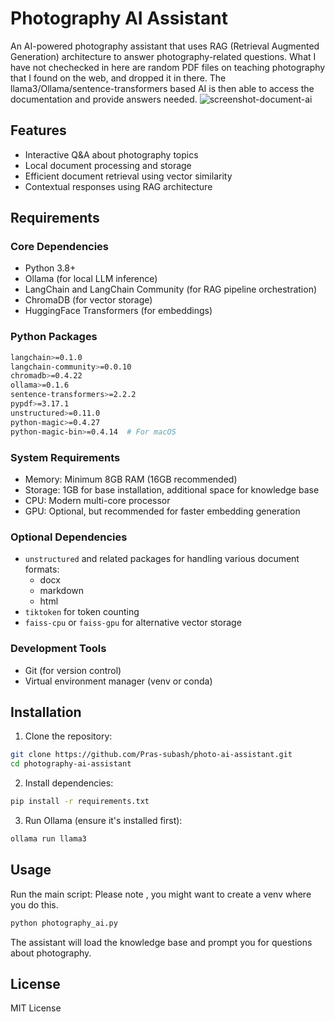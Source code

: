 # Photography AI Assistant

An AI-powered photography assistant that uses RAG (Retrieval Augmented Generation) architecture to answer photography-related questions. What I have not chechecked in here are random PDF files on teaching photography that I found on the web, and dropped it in there. The llama3/Ollama/sentence-transformers based AI is then able to access the documentation and provide answers needed.
![screenshot-document-ai](https://github.com/user-attachments/assets/0caf0fd1-828e-41bd-8027-49cec8f55298)

## Features

- Interactive Q&A about photography topics
- Local document processing and storage
- Efficient document retrieval using vector similarity
- Contextual responses using RAG architecture

## Requirements

### Core Dependencies
- Python 3.8+
- Ollama (for local LLM inference)
- LangChain and LangChain Community (for RAG pipeline orchestration)
- ChromaDB (for vector storage)
- HuggingFace Transformers (for embeddings)

### Python Packages
```bash
langchain>=0.1.0
langchain-community>=0.0.10
chromadb>=0.4.22
ollama>=0.1.6
sentence-transformers>=2.2.2
pypdf>=3.17.1
unstructured>=0.11.0
python-magic>=0.4.27
python-magic-bin>=0.4.14  # For macOS
```

### System Requirements
- Memory: Minimum 8GB RAM (16GB recommended)
- Storage: 1GB for base installation, additional space for knowledge base
- CPU: Modern multi-core processor
- GPU: Optional, but recommended for faster embedding generation

### Optional Dependencies
- `unstructured` and related packages for handling various document formats:
  - docx
  - markdown
  - html
- `tiktoken` for token counting
- `faiss-cpu` or `faiss-gpu` for alternative vector storage

### Development Tools
- Git (for version control)
- Virtual environment manager (venv or conda)

## Installation

1. Clone the repository:
```bash
git clone https://github.com/Pras-subash/photo-ai-assistant.git
cd photography-ai-assistant
```

2. Install dependencies:
```bash
pip install -r requirements.txt
```

3. Run Ollama (ensure it's installed first):
```bash
ollama run llama3
```

## Usage

Run the main script:
Please note , you might want to create a venv where you do this.
```bash
python photography_ai.py
```

The assistant will load the knowledge base and prompt you for questions about photography.

## License

MIT License
